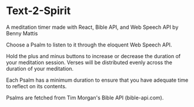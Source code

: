 # Text-2-Spirit
A meditation timer made with React, Bible API, and Web Speech API
by Benny Mattis

Choose a Psalm to listen to it through the eloquent Web Speech API. 

Hold the plus and minus buttons to increase or decrease the duration of your meditation session. Verses will be distributed evenly across the duration of your meditation. 

Each Psalm has a minimum duration to ensure that you have adequate time to reflect on its contents.

Psalms are fetched from Tim Morgan's Bible API (bible-api.com).
